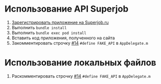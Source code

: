 # Использование API Superjob

1. [Зарегистрировать приложение на Superjob.ru](http://api.superjob.ru/register/)
2. Выполнить `bundle install`
3. Выполнить `bundle exec pod install`
4. Вставить код приложения, полученного на сайта
5. Закомментировать строчку [#14](https://github.com/chipp/SuperjobExample/blob/master/SuperjobExample/AppDelegate.m#L14) `#define FAKE_API` в `AppDelegate.m`

# Использование локальных файлов

1. Раскомментировать строчку [#14](https://github.com/chipp/SuperjobExample/blob/master/SuperjobExample/AppDelegate.m#L14) `#define FAKE_API` в `AppDelegate.m`
